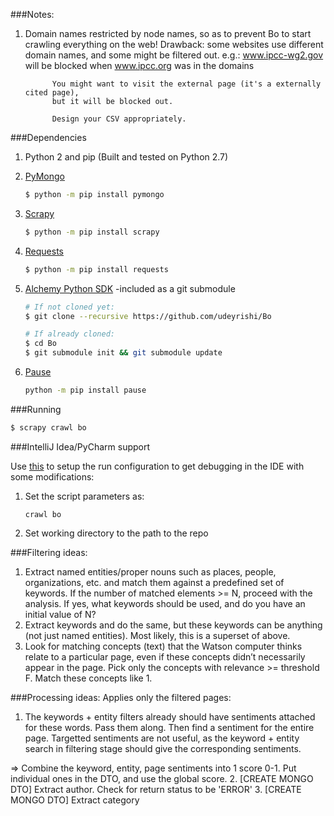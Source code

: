 ###Notes:
1. Domain names restricted by node names, so as to prevent Bo to start crawling everything on the web!
   Drawback: some websites use different domain names, and some might be filtered out.
             e.g.: www.ipcc-wg2.gov will be blocked when www.ipcc.org was in the domains

             You might want to visit the external page (it's a externally cited page),
             but it will be blocked out.

             Design your CSV appropriately.

###Dependencies
1. Python 2 and pip (Built and tested on Python 2.7)
2. [PyMongo](https://api.mongodb.org/python/current/installation.html)

    ```sh
    $ python -m pip install pymongo
    ```
3. [Scrapy](http://scrapy.org/)

    ```sh
    $ python -m pip install scrapy
    ```
4. [Requests](http://docs.python-requests.org/en/latest/user/install/)

    ```sh
    $ python -m pip install requests
    ```
5. [Alchemy Python SDK](http://www.alchemyapi.com/developers/getting-started-guide/using-alchemyapi-with-python)
    -included as a git submodule

    ```sh
    # If not cloned yet:
    $ git clone --recursive https://github.com/udeyrishi/Bo

    # If already cloned:
    $ cd Bo
    $ git submodule init && git submodule update
    ```

6. [Pause](https://pypi.python.org/pypi/pause/0.1.2)

    ```sh
    python -m pip install pause
    ```

###Running
```sh
$ scrapy crawl bo
```

###IntelliJ Idea/PyCharm support

Use [this](http://stackoverflow.com/questions/21788939/how-to-use-pycharm-to-debug-scrapy-projects) to setup the run configuration to get debugging in the IDE with some modifications:

1. Set the script parameters as:

    ```
    crawl bo
    ```

2. Set working directory to the path to the repo

###Filtering ideas:
1. Extract named entities/proper nouns such as places, people, organizations, etc. and match them against a predefined set of keywords. If the number of matched elements >= N, proceed with the analysis. If yes, what keywords should be used, and do you have an initial value of N?
2. Extract keywords and do the same, but these keywords can be anything (not just named entities). Most likely, this is a superset of above.
3. Look for matching concepts (text) that the Watson computer thinks relate to a particular page, even if these concepts didn’t necessarily appear in the page. Pick only the concepts with relevance >= threshold F. Match these concepts like 1.

###Processing ideas:
Applies only the filtered pages:
1. The keywords + entity filters already should have sentiments attached for these words.
Pass them along. Then find a sentiment for the entire page.
Targetted sentiments are not useful, as the keyword + entity search in filtering stage should give the corresponding sentiments.

=> Combine the keyword, entity, page sentiments into 1 score 0-1. Put individual ones in the DTO, and use the global score.
2. [CREATE MONGO DTO] Extract author. Check for return status to be 'ERROR'
3. [CREATE MONGO DTO] Extract category
